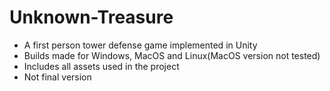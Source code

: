 # Unknown-Treasure
- A first person tower defense game implemented in Unity
- Builds made for Windows, MacOS and Linux(MacOS version not tested)
- Includes all assets used in the project
- Not final version
